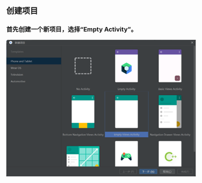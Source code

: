 ## 创建项目
### 首先创建一个新项目，选择“Empty Activity”。
![image](https://github.com/FIVEseconds59/Software-Project-Practice/blob/main/%E5%AE%9E%E9%AA%8C2_2/Picture/1.png)
